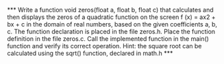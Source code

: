 *** Write a function void zeros(float a, float b, float c) that calculates and then displays the zeros of a quadratic function on the screen
f (x) = ax2 + bx + c in the domain of real numbers, based on the given coefficients a, b, c. The function declaration is placed in the file zeros.h. Place the function definition in the file zeros.c. Call the implemented function in the main() function and verify its correct operation. Hint: the square root can be calculated using the sqrt() function, declared in math.h ***